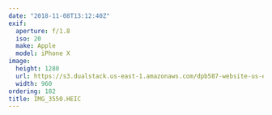 ```yaml
---
date: "2018-11-08T13:12:40Z"
exif:
  aperture: f/1.8
  iso: 20
  make: Apple
  model: iPhone X
image:
  height: 1280
  url: https://s3.dualstack.us-east-1.amazonaws.com/dpb587-website-us-east-1/asset/gallery/2018-europe-trip/4e27cb9f-7c06-b23c-b5ba-2db8f96a375c~1280.jpg
  width: 960
ordering: 102
title: IMG_3550.HEIC
---
```

